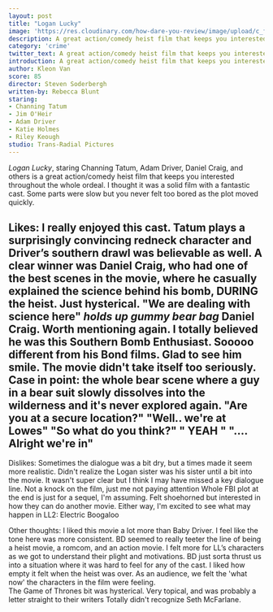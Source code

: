 ```yaml
---
layout: post
title: "Logan Lucky"
image: 'https://res.cloudinary.com/how-dare-you-review/image/upload/c_fill,h_368,w_700/v1529785531/logan-lucky-2.jpg'
description: A great action/comedy heist film that keeps you interested throughout the whole ordeal.
category: 'crime'
twitter_text: A great action/comedy heist film that keeps you interested throughout the whole ordeal.
introduction: A great action/comedy heist film that keeps you interested throughout the whole ordeal.
author: Kleon Van
score: 85
director: Steven Soderbergh
written-by: Rebecca Blunt
staring: 
- Channing Tatum
- Jim O'Heir
- Adam Driver
- Katie Holmes
- Riley Keough
studio: Trans-Radial Pictures
---
```


*Logan Lucky*, staring Channing Tatum, Adam Driver, Daniel Craig, and others is a great action/comedy heist film that keeps you interested throughout the whole ordeal. I thought it was a solid film with a fantastic cast. Some parts were slow but you never felt too bored as the plot moved quickly.

Likes:
I really enjoyed this cast. Tatum plays a surprisingly convincing redneck character and Driver’s southern drawl was believable as well. A clear winner was Daniel Craig, who had one of the best scenes in the movie, where he casually explained the science behind his bomb, DURING the heist. Just hysterical. 
"We are dealing with science here" *holds up gummy bear bag* 
Daniel Craig. Worth mentioning again. I totally believed he was this Southern Bomb Enthusiast. Sooooo different from his Bond films. Glad to see him smile. 
The movie didn't take itself too seriously. Case in point: the whole bear scene where a guy in a bear suit slowly dissolves into the wilderness and it's never explored again. 
"Are you at a secure location?" "Well.. we're at Lowes"
"So what do you think?"  " YEAH "   ".... Alright we're in"
-           
Dislikes:
Sometimes the dialogue was a bit dry, but a times made it seem more realistic.
Didn't realize the Logan sister was his sister until a bit into the movie. It wasn't super clear but I think I may have missed a key dialogue line. Not a knock on the film, just me not paying attention
Whole FBI plot at the end is just for a sequel, I'm assuming. Felt shoehorned but interested in how they can do another movie. Either way, I'm excited to see what may happen in LL2: Electric Boogaloo


Other thoughts:
I liked this movie a lot more than Baby Driver. I feel like the tone here was more consistent. BD seemed to really teeter the line of being a heist movie, a romcom, and an action movie. I felt more for LL’s characters as we got to understand their plight and motivations. BD just sorta thrust us into a situation where it was hard to feel for any of the cast. 
I liked how empty it felt when the heist was over. As an audience, we felt the 'what now' the characters in the film were feeling.  
The Game of Thrones bit was hysterical. Very topical, and was probably a letter straight to their writers
Totally didn't recognize Seth McFarlane.

